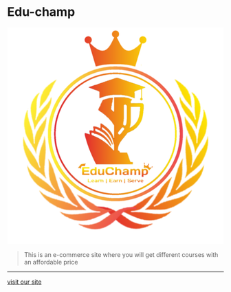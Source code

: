 # Edu-champ
![logo](media/logo.png)
> This is an e-commerce site where you will get different courses with an affordable price 

***
[visit our site](https://arghadwip23.github.io/e-commerce "edu-champ")